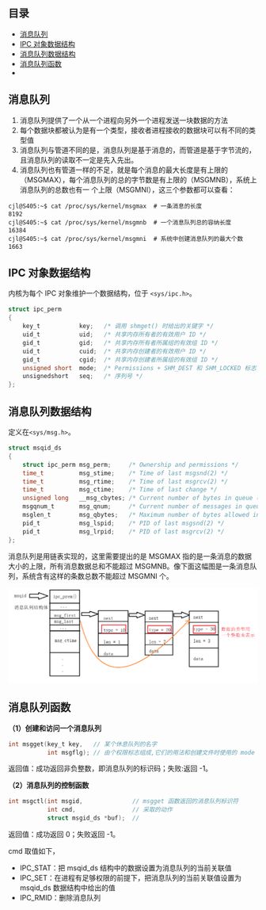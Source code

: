 ## 目录

- [消息队列](#消息队列)
- [IPC 对象数据结构](#IPC-对象数据结构)
- [消息队列数据结构](#消息队列数据结构)
- [消息队列函数](#消息队列函数)
- [](#)

## 消息队列

1. 消息队列提供了一个从一个进程向另外一个进程发送一块数据的方法
2. 每个数据块都被认为是有一个类型，接收者进程接收的数据块可以有不同的类型值
3. 消息队列与管道不同的是，消息队列是基于消息的，而管道是基于字节流的，且消息队列的读取不一定是先入先出。
4. 消息队列也有管道一样的不足，就是每个消息的最大长度是有上限的（MSGMAX），每个消息队列的总的字节数是有上限的（MSGMNB），系统上消息队列的总数也有一
个上限（MSGMNI），这三个参数都可以查看：

```shell
cjl@S405:~$ cat /proc/sys/kernel/msgmax  # 一条消息的长度
8192
cjl@S405:~$ cat /proc/sys/kernel/msgmnb  # 一个消息队列总的容纳长度
16384
cjl@S405:~$ cat /proc/sys/kernel/msgmni  # 系统中创建消息队列的最大个数
1663
```

## IPC 对象数据结构

内核为每个 IPC 对象维护一个数据结构，位于 `<sys/ipc.h>`。

```c
struct ipc_perm
{
    key_t           key;   /* 调用 shmget() 时给出的关键字 */
    uid_t           uid;   /* 共享内存所有者的有效用户 ID */
    gid_t           gid;   /* 共享内存所有者所属组的有效组 ID */
    uid_t           cuid;  /* 共享内存创建者的有效用户 ID */
    gid_t           cgid;  /* 共享内存创建者所属组的有效组 ID */
    unsigned short  mode;  /* Permissions + SHM_DEST 和 SHM_LOCKED 标志 */
    unsignedshort   seq;   /* 序列号 */
};
```

## 消息队列数据结构

定义在`<sys/msg.h>`。

```c
struct msqid_ds
{
    struct ipc_perm msg_perm;     /* Ownership and permissions */
    time_t          msg_stime;    /* Time of last msgsnd(2) */
    time_t          msg_rtime;    /* Time of last msgrcv(2) */
    time_t          msg_ctime;    /* Time of last change */
    unsigned long   __msg_cbytes; /* Current number of bytes in queue (nonstandard) */
    msgqnum_t       msg_qnum;     /* Current number of messages in queue */
    msglen_t        msg_qbytes;   /* Maximum number of bytes allowed in queue */
    pid_t           msg_lspid;    /* PID of last msgsnd(2) */
    pid_t           msg_lrpid;    /* PID of last msgrcv(2) */
};
```

消息队列是用链表实现的，这里需要提出的是 MSGMAX 指的是一条消息的数据大小的上限，所有消息数据总和不能超过 MSGMNB。像下面这幅图是一条消息队列，系统含有这样的条数总数不能超过 MSGMNI 个。

![](https://github.com/EthsonLiu/personal-notes/blob/master/_image/025.png)

## 消息队列函数

**（1）创建和访问一个消息队列**

```c
int msgget(key_t key,   // 某个休息队列的名字
           int msgflg); // 由个权限标志组成,它们的用法和创建文件时使用的 mode 模式标志时一样的
```

返回值：成功返回非负整数，即消息队列的标识码；失败:返回 -1。

**（2）消息队列的控制函数**

```c
int msgctl(int msgid,              // msgget 函数返回的消息队列标识符
           int cmd,                // 采取的动作
           struct msgid_ds *buf);  //
```

返回值：成功返回 0；失败返回 -1。

cmd 取值如下，

- IPC_STAT：把 msqid_ds 结构中的数据设置为消息队列的当前关联值
- IPC_SET：在进程有足够权限的前提下，把消息队列的当前关联值设置为 msqid_ds 数据结构中给出的值
- IPC_RMID：删除消息队列






